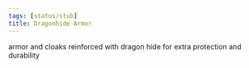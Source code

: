 ```yaml
---
tags: [status/stub]
title: Dragonhide Armor
---
```



armor and cloaks reinforced with dragon hide for extra protection and durability